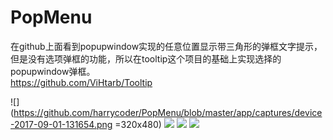 # PopMenu
在github上面看到popupwindow实现的任意位置显示带三角形的弹框文字提示，
但是没有选项弹框的功能，所以在tooltip这个项目的基础上实现选择的popupwindow弹框。<br>
https://github.com/ViHtarb/Tooltip


![](https://github.com/harrycoder/PopMenu/blob/master/app/captures/device-2017-09-01-131654.png =320x480)
![](https://github.com/harrycoder/PopMenu/blob/master/app/captures/device-2017-09-01-131746.png)
![](https://github.com/harrycoder/PopMenu/blob/master/app/captures/device-2017-09-01-131808.png)
![](https://github.com/harrycoder/PopMenu/blob/master/app/captures/device-2017-09-01-131847.png)

